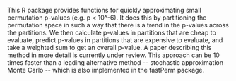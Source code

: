 This R package provides functions for quickly approximating small permutation p-values (e.g. p < 10^-6). It does this by partitioning the permutation space in such a way that there is a trend in the p-values across the partitions. We then calculate p-values in partitions that are cheap to evaluate, predict p-values in partitions that are expensive to evaluate, and take a weighted sum to get an overall p-value. A paper describing this method in more detail is currently under review. This approach can be 10 times faster than a leading alternative method -- stochastic approximation Monte Carlo -- which is also implemented in the fastPerm package.
